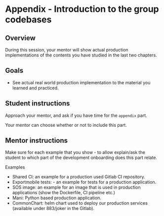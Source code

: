 # Appendix - Introduction to the group codebases

## Overview

During this session, your mentor will show actual production implementations of the contents you have studied in the last two chapters.

## Goals

- See actual real world production implementation to the material you learned and practiced.

## Student instructions

Approach your mentor, and ask if you have time for the `appendix` part.

Your mentor can choose whether or not to include this part.

## Mentor instructions

Make sure for each example that you show - to allow explain/ask the student to which part of the development onboarding does this part relate.

Examples

- Shared CI: an example for a production used Gitlab CI repository.
- Exportmobile tests: - an example for tests for a production application.
- SOS image: an example for an image that is used in production applications (show the Dockerfile, CI pipeline etc.)
- Mani: Python based production application.
- CommonChart: helm chart used to deploy our production services (available under 883/joker in the Gitlab).
